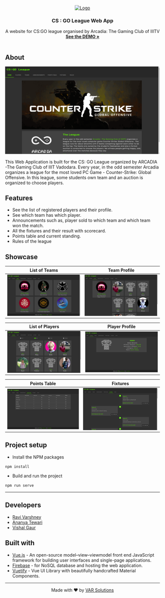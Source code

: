 
<!-- PROJECT LOGO -->
<br />
<p align="center">
  <a href="https://github.com/othneildrew/Best-README-Template">
    <img src="https://firebasestorage.googleapis.com/v0/b/csgo-auction.appspot.com/o/arcadia.jpeg?alt=media&token=9d7674f5-a74c-41f5-aefb-7815f7143588" alt="Logo" width="80" height="80">
  </a>

  <h3 align="center">CS : GO League Web App</h3>

  <p align="center">
    A website for CS:GO league organised by Arcadia: The Gaming Club of IIITV
    <br />
    <a href="https://csgo-auction.web.app/"><strong>See the DEMO »</strong></a>
    <br />
    <br />
  </p>
</p>

## About

[![CS : Go League Web app - Landing Page](snapshots/home.png)](https://csgo-auction.web.app/)

This Web Application is built for the CS: GO League organized by ARCADIA -The Gaming Club of IIIT Vadodara. Every year, in the odd semester Arcadia organizes a league for the most loved PC Game - Counter-Strike: Global Offensive. In this league, some students own team and an auction is organized to choose players. 

## Features

- See the list of registered players and their profile. 
- See which team has which player.
- Announcements such as, player sold to which team and which team won the match.
- All the fixtures and their result with scorecard.
- Points table and current standing.
- Rules of the league

## Showcase

|       List of Teams      |         Team Profile        |
| :----------------------: | :-------------------------: |
| ![](snapshots/teams.png) | ![](snapshots/teamprof.png) |

|       List of Players      |        Player Profile      |
| :------------------------: | :------------------------: |
| ![](snapshots/players.png) | ![](snapshots/profile.png) |

|      Points Table     |        Fixtures        |
| :-------------------: | :--------------------: |
| ![](snapshots/pt.png) | ![](snapshots/fix.png) |



## Project setup

- Install the NPM packages
```
npm install
```

- Build and run the project
```
npm run serve
```

---

## Developers

- [Ravi Varshney](https://github.com/ravivarshney01)
- [Ananya Tewari](https://github.com/antew7)
- [Vishal Gaur](https://github.com/i-vishi)


## Built with 

- [Vue.js](https://vuejs.org/) - An open-source model–view–viewmodel front end JavaScript framework for building user interfaces and single-page applications.
- [Firebase](https://firebase.google.com/) - for NoSQL database and hosting the web application.
- [Vuetify](https://vuetifyjs.com/) - Vue UI Library with beautifully handcrafted Material Components.

---

<p align="center"> Made with ❤️ by <a href="https://github.com/var-dev">VAR Solutions</a></p>
